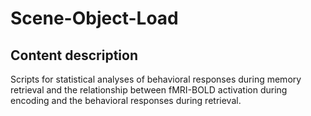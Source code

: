 # Scene-Object-Load
## Content description
Scripts for statistical analyses of behavioral responses during memory retrieval and the relationship between fMRI-BOLD activation during encoding and the behavioral responses during retrieval.